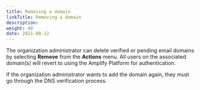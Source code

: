 ```yaml
---
title: Removing a domain
linkTitle: Removing a domain
description: 
weight: 40
date: 2021-08-12
---
```


The organization administrator can delete verified or pending email domains by selecting **Remove** from the **Actions** menu. All users on the associated domain(s) will revert to using the Amplify Platform for authentication.

If the organization administrator wants to add the domain again, they must go through the DNS verification process.
